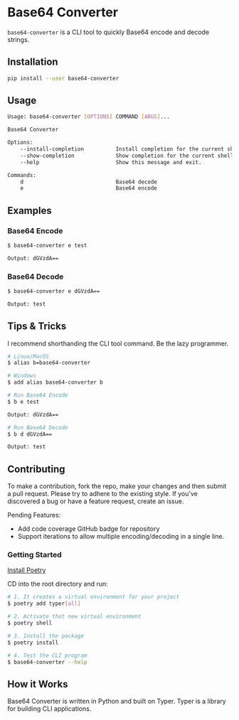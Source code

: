 # Base64 Converter

`base64-converter` is a CLI tool to quickly Base64 encode and decode strings.

## Installation

```bash
pip install --user base64-converter
```

## Usage

```bash
Usage: base64-converter [OPTIONS] COMMAND [ARGS]...

Base64 Converter

Options:
    --install-completion          Install completion for the current shell.
    --show-completion             Show completion for the current shell, to copy it or customize the installation.
    --help                        Show this message and exit.

Commands:
    d                             Base64 decode
    e                             Base64 encode
```

## Examples

### Base64 Encode

```bash
$ base64-converter e test

Output: dGVzdA==
```

### Base64 Decode

```bash
$ base64-converter e dGVzdA==

Output: test
```

## Tips & Tricks

I recommend shorthanding the CLI tool command. Be the lazy programmer.

```bash
# Linux/MacOS
$ alias b=base64-converter

# Windows
$ add alias base64-converter b

# Run Base64 Encode
$ b e test

Output: dGVzdA==

# Run Base64 Decode
$ b d dGVzdA==

Output: test
```

## Contributing

To make a contribution, fork the repo, make your changes and then submit a pull request. Please try to adhere to the existing style. If you've discovered a bug or have a feature request, create an issue.

Pending Features:

- Add code coverage GitHub badge for repository
- Support iterations to allow multiple encoding/decoding in a single line.

### Getting Started

[Install Poetry](https://python-poetry.org/docs/)

CD into the root directory and run:

```bash
# 1. It creates a virtual environment for your project
$ poetry add typer[all]

# 2. Activate that new virtual environment
$ poetry shell

# 3. Install the package
$ poetry install

# 4. Test the CLI program
$ base64-converter --help
```

## How it Works

Base64 Converter is written in Python and built on Typer. Typer is a library for building CLI applications.
